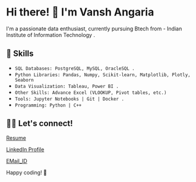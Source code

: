 # Hi there! 👋 I'm Vansh Angaria

I'm a passionate data enthusiast, currently pursuing Btech from - Indian Institute of Information Technology .

## 🌱 Skills

- `SQL Databases: PostgreSQL, MySQL, OracleSQL .`
- `Python Libraries: Pandas, Numpy, Scikit-learn, Matplotlib, Plotly, Seaborn`
- `Data Visualization: Tableau, Power BI .`
- `Other Skills: Advance Excel (VLOOKUP, Pivot tables, etc.)`
- `Tools: Jupyter Notebooks | Git | Docker .`
- `Programming: Python | C++`

## 👨‍💻 Let's connect!

   [Resume](https://www.overleaf.com/project/65ae4e8ca8bfd4fd6b274592)
   
   [LinkedIn Profile](https://www.linkedin.com/in/vansh-angaria)
   
   [EMail_ID](vanshangaria20@gmail.com)

Happy coding! 🚀
